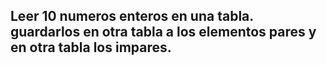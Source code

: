 ## Leer 10 numeros enteros en una tabla. guardarlos en otra tabla a los elementos pares y en otra tabla los impares.
